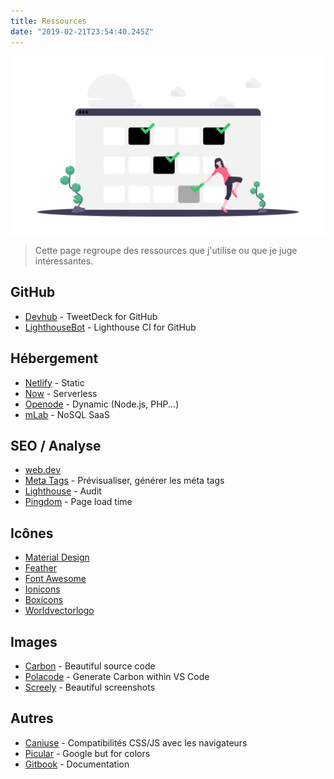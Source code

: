 ```yaml
---
title: Ressources
date: "2019-02-21T23:54:40.245Z"
---
```


![Undraw.co illustration](./cover.png)

> Cette page regroupe des ressources que j'utilise ou que je juge intéressantes.

## GitHub
  - [Devhub](https://devhubapp.com/) - TweetDeck for GitHub 
  - [LighthouseBot](https://github.com/GoogleChromeLabs/lighthousebot) - Lighthouse CI for GitHub

## Hébergement
  - [Netlify](https://www.netlify.com/) - Static
  - [Now](https://zeit.co/now) - Serverless
  - [Openode](https://www.openode.io/) - Dynamic (Node.js, PHP...)
  - [mLab](https://mlab.com/) - NoSQL SaaS

## SEO / Analyse
  - [web.dev](https://web.dev)
  - [Meta Tags](https://metatags.io/) - Prévisualiser, générer les méta tags
  - [Lighthouse](https://developers.google.com/web/tools/lighthouse/#devtools) - Audit
  - [Pingdom](https://tools.pingdom.com/) - Page load time


## Icônes
  - [Material Design](https://material.io/tools/icons/)
  - [Feather](https://feathericons.com/)
  - [Font Awesome](https://fontawesome.com/)
  - [Ionicons](https://ionicons.com/)
  - [Boxicons](https://boxicons.com)
  - [Worldvectorlogo](https://worldvectorlogo.com/)

## Images
  - [Carbon](https://carbon.now.sh/) - Beautiful source code
  - [Polacode](https://marketplace.visualstudio.com/items?itemName=pnp.polacode) - Generate Carbon within VS Code
  - [Screely](https://www.screely.com/) - Beautiful screenshots
  
## Autres
  - [Caniuse](https://caniuse.com/) - Compatibilités CSS/JS avec les navigateurs
  - [Picular](https://picular.co/) - Google but for colors
  - [Gitbook](https://www.gitbook.com/) - Documentation